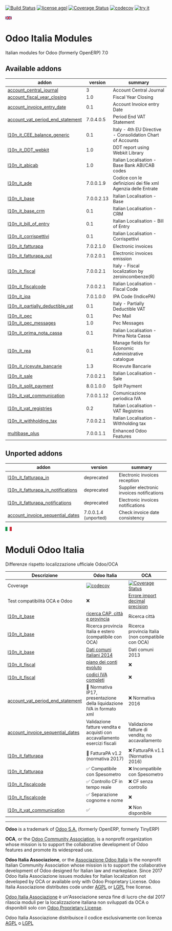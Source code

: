 [![Build Status](https://travis-ci.org/Odoo-Italia-Associazione/l10n-italy.svg?branch=7.0)](https://travis-ci.org/Odoo-Italia-Associazione/l10n-italy)
[![license agpl](https://img.shields.io/badge/licence-AGPL--3-blue.svg)](http://www.gnu.org/licenses/agpl-3.0.html)
[![Coverage Status](https://coveralls.io/repos/github/Odoo-Italia-Associazione/l10n-italy/badge.svg?branch=7.0)](https://coveralls.io/github/Odoo-Italia-Associazione/l10n-italy?branch=7.0)
[![codecov](https://codecov.io/gh/Odoo-Italia-Associazione/l10n-italy/branch/7.0/graph/badge.svg)](https://codecov.io/gh/Odoo-Italia-Associazione/l10n-italy/branch/7.0)
[![try it](http://www.zeroincombenze.it/wp-content/uploads/ci-ct/prd/button-try-it-7.svg)](https://odoo7.odoo-italia.org)


[![en](https://github.com/zeroincombenze/grymb/blob/master/flags/en_US.png)](https://www.facebook.com/groups/openerp.italia/)

Odoo Italia Modules
===================

Italian modules for Odoo (formerly OpenERP) 7.0


[//]: # (addons)


Available addons
----------------
addon | version | summary
--- | --- | ---
[account_central_journal](account_central_journal/) | 3 | Account Central Journal
[account_fiscal_year_closing](account_fiscal_year_closing/) | 1.0 | Fiscal Year Closing
[account_invoice_entry_date](account_invoice_entry_date/) | 0.1 | Account Invoice entry Date
[account_vat_period_end_statement](account_vat_period_end_statement/) | 7.0.4.0.5 | Period End VAT Statement
[l10n_it_CEE_balance_generic](l10n_it_CEE_balance_generic/) | 0.1 | Italy - 4th EU Directive - Consolidation Chart of Accounts
[l10n_it_DDT_webkit](l10n_it_DDT_webkit/) | 1.0 | DDT report using Webkit Library
[l10n_it_abicab](l10n_it_abicab/) | 1.0 | Italian Localisation - Base Bank ABI/CAB codes
[l10n_it_ade](l10n_it_ade/) | 7.0.0.1.9 | Codice con le definizioni dei file xml Agenzia delle Entrate
[l10n_it_base](l10n_it_base/) | 7.0.0.2.13 | Italian Localisation - Base
[l10n_it_base_crm](l10n_it_base_crm/) | 0.1 | Italian Localisation - CRM
[l10n_it_bill_of_entry](l10n_it_bill_of_entry/) | 0.1 | Italian Localisation - Bill of Entry
[l10n_it_corrispettivi](l10n_it_corrispettivi/) | 0.1 | Italian Localisation - Corrispettivi
[l10n_it_fatturapa](l10n_it_fatturapa/) | 7.0.2.1.0 | Electronic invoices
[l10n_it_fatturapa_out](l10n_it_fatturapa_out/) | 7.0.2.0.1 | Electronic invoices emission
[l10n_it_fiscal](l10n_it_fiscal/) | 7.0.0.2.1 | Italy - Fiscal localization by zeroincombenze(R)
[l10n_it_fiscalcode](l10n_it_fiscalcode/) | 7.0.0.2.1 | Italian Localisation - Fiscal Code
[l10n_it_ipa](l10n_it_ipa/) | 7.0.1.0.0 | IPA Code (IndicePA)
[l10n_it_partially_deductible_vat](l10n_it_partially_deductible_vat/) | 0.1 | Italy - Partially Deductible VAT
[l10n_it_pec](l10n_it_pec/) | 0.1 | Pec Mail
[l10n_it_pec_messages](l10n_it_pec_messages/) | 1.0 | Pec Messages
[l10n_it_prima_nota_cassa](l10n_it_prima_nota_cassa/) | 0.1 | Italian Localisation - Prima Nota Cassa
[l10n_it_rea](l10n_it_rea/) | 0.1 | Manage fields for Economic Administrative catalogue
[l10n_it_ricevute_bancarie](l10n_it_ricevute_bancarie/) | 1.3 | Ricevute Bancarie
[l10n_it_sale](l10n_it_sale/) | 7.0.0.2.1 | Italian Localisation - Sale
[l10n_it_split_payment](l10n_it_split_payment/) | 8.0.1.0.0 | Split Payment
[l10n_it_vat_communication](l10n_it_vat_communication/) | 7.0.0.1.12 | Comunicazione periodica IVA
[l10n_it_vat_registries](l10n_it_vat_registries/) | 0.2 | Italian Localisation - VAT Registries
[l10n_it_withholding_tax](l10n_it_withholding_tax/) | 7.0.0.2.1 | Italian Localisation - Withholding tax
[multibase_plus](multibase_plus/) | 7.0.0.1.1 | Enhanced Odoo Features


Unported addons
---------------
addon | version | summary
--- | --- | ---
[l10n_it_fatturapa_in](__unported__/l10n_it_fatturapa_in/) | deprecated | Electronic invoices reception
[l10n_it_fatturapa_in_notifications](__unported__/l10n_it_fatturapa_in_notifications/) | deprecated | Supplier electronic invoices notifications
[l10n_it_fatturapa_notifications](__unported__/l10n_it_fatturapa_notifications/) | deprecated | Electronic invoices notifications
[account_invoice_sequential_dates](account_invoice_sequential_dates/) | 7.0.0.1.4 (unported) | Check invoice date consistency

[//]: # (end addons)


[![it](https://github.com/zeroincombenze/grymb/blob/master/flags/it_IT.png)](https://www.facebook.com/groups/openerp.italia/)

Moduli Odoo Italia
==================

Differenze rispetto localizzazione ufficiale Odoo/OCA

Descrizione | Odoo Italia | OCA
--- | --- | ---
Coverage |  [![codecov](https://codecov.io/gh/Odoo-Italia-Associazione/l10n-italy/branch/7.0/graph/badge.svg)](https://codecov.io/gh/Odoo-Italia-Associazione/l10n-italy/branch/7.0) | [![Coverage Status](https://coveralls.io/repos/OCA/l10n-italy/badge.svg?branch=7.0)](https://coveralls.io/r/OCA/l10n-italy?branch=7.0)
Test compatibilità OCA e Odoo | :x: | [Errore import decimal precision](https://github.com/OCA/OCB/issues/629)
[l10n_it_base](https://github.com/OCA/l10n-italy/tree/7.0/l10n_it_base) | [ricerca CAP, città e provincia](https://www.zeroincombenze.it/nuova-anagrafica-per-il-software-gestionale/) | Ricerca città
[l10n_it_base](https://github.com/OCA/l10n-italy/tree/7.0/l10n_it_base) | Ricerca provincia Italia e estero (compatibile con OCA) | Ricerca provincia Italia (non compatibile con OCA)
[l10n_it_base](https://github.com/OCA/l10n-italy/tree/7.0/l10n_it_base) | [Dati comuni italiani 2014](http://www.shs-av.com/variazione-denominazione-comuni-italiani-2014/) | Dati comuni 2013
[l10n_it_fiscal](https://github.com/OCA/l10n-italy/tree/7.0/l10n_it_fiscal) | [piano dei conti evoluto](https://www.zeroincombenze.it/il-piano-dei-conti-2/) | :x:
[l10n_it_fiscal](https://github.com/OCA/l10n-italy/tree/7.0/l10n_it_fiscal) | [codici IVA completi](http://wiki.zeroincombenze.org/it/Odoo/7.0/man/codici_IVA) | :x:
[account_vat_period_end_statement](https://github.com/zeroincombenze/l10n-italy/tree/7.0/account_vat_period_end_statement) | :calendar: Normativa IP17,  presentazione della liquidazione IVA in formato xml | :x: Normativa 2016
[account_invoice_sequential_dates](https://github.com/zeroincombenze/l10n-italy/tree/7.0/account_invoice_sequential_dates) | Validazione fatture vendita e acquisti con accavallamento esercizi fiscali | Validazione fatture di vendita; no accavallamento
[l10n_it_fatturapa](l10n_it_fatturapa/)| :calendar: FatturaPA v1.2 (normativa 2017) | :x: FatturaPA v1.1 (Normativa 2016)
[l10n_it_fatturapa](l10n_it_fatturapa/)| :white_check_mark: Compatibile con Spesometro | :x: Incompatibile con Spesometro
[l10n_it_fiscalcode](l10n_it_fiscalcode/)| :white_check_mark: Controllo CF in tempo reale | :x: CF senza controllo
[l10n_it_fiscalcode](l10n_it_fiscalcode/)| :white_check_mark: Separazione cognome e nome | :x:
[l10n_it_vat_communication](l10n_it_vat_communication/) | :white_check_mark: | :x: Non disponibile

[//]: # (copyright)

----

**Odoo** is a trademark of [Odoo S.A.](https://www.odoo.com/) (formerly OpenERP, formerly TinyERP)

**OCA**, or the [Odoo Community Association](http://odoo-community.org/), is a nonprofit organization whose
mission is to support the collaborative development of Odoo features and
promote its widespread use.

**Odoo Italia Associazione**, or the [Associazione Odoo Italia](https://www.odoo-italia.org/)
is the nonprofit Italian Community Association whose mission
is to support the collaborative development of Odoo designed for Italian law and markeplace.
Since 2017 Odoo Italia Associazione issues modules for Italian localization not developed by OCA
or available only with Odoo Proprietary License.
Odoo Italia Associazione distributes code under [AGPL](https://www.gnu.org/licenses/agpl-3.0.html) or [LGPL](https://www.gnu.org/licenses/lgpl.html) free license.

[Odoo Italia Associazione](https://www.odoo-italia.org/) è un'Associazione senza fine di lucro
che dal 2017 rilascia moduli per la localizzazione italiana non sviluppati da OCA
o disponibili solo con [Odoo Proprietary License](https://www.odoo.com/documentation/user/9.0/legal/licenses/licenses.html).

Odoo Italia Associazione distribuisce il codice esclusivamente con licenza [AGPL](https://www.gnu.org/licenses/agpl-3.0.html) o [LGPL](https://www.gnu.org/licenses/lgpl.html)

[//]: # (end copyright)


